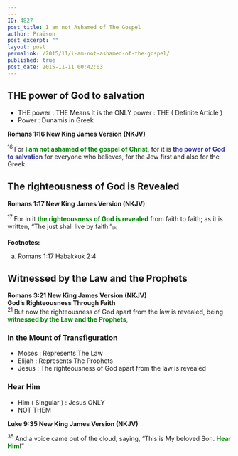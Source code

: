 ```yaml
---
---
ID: 4827
post_title: I am not Ashamed of The Gospel
author: Praison
post_excerpt: ""
layout: post
permalink: /2015/11/i-am-not-ashamed-of-the-gospel/
published: true
post_date: 2015-11-11 00:42:03
---
```

<h2><strong>THE power of God to salvation</strong></h2>
<ul>
	<li>THE power : THE Means It is the ONLY power : THE ( Definite Article )</li>
	<li>Power : Dunamis in Greek</li>
</ul>
<strong><span class="passage-display-bcv">Romans 1:16
</span><span class="passage-display-version">New King James Version (NKJV)</span></strong>

<span class="text Rom-1-16"><sup class="versenum">16 </sup>For <span style="color: #008000;"><strong>I am not ashamed of the gospel of Christ</strong></span>, for it is <span style="color: #333399;"><strong>the power of God to salvation</strong> </span>for everyone who believes, for the Jew first and also for the Greek.</span>
<h2><strong>The righteousness of God is Revealed</strong></h2>
<strong><span class="passage-display-bcv">Romans 1:17
</span><span class="passage-display-version">New King James Version (NKJV)</span></strong>

<span id="en-NKJV-27948" class="text Rom-1-17"><sup class="versenum">17 </sup>For in it <span style="color: #008000;"><strong>the righteousness of God is revealed</strong></span> from faith to faith; as it is written, <span class="oblique">“The just shall live by faith.”</span><sup class="footnote" style="box-sizing: border-box; font-size: 0.625em; line-height: 22px; position: relative; vertical-align: top; top: 0px;" data-fn="#fen-NKJV-27948a" data-link="[&lt;a href=&quot;#fen-NKJV-27948a&quot; title=&quot;See footnote a&quot;&gt;a&lt;/a&gt;]">[a]</sup></span>
<div class="footnotes">

<strong>Footnotes:</strong>
<ol type="a">
	<li id="fen-NKJV-27948a">Romans 1:17 <span class="footnote-text">Habakkuk 2:4</span></li>
</ol>
</div>
<h2 class="footnotes"><strong>Witnessed by the Law and the Prophets</strong></h2>
<div class="footnotes"><strong><span class="passage-display-bcv">Romans 3:21
</span><span class="passage-display-version">New King James Version (NKJV)
</span></strong></div>
<div class="footnotes"><strong><span id="en-NKJV-28013" class="text Rom-3-21">
God’s Righteousness Through Faith</span></strong></div>
<div class="footnotes"></div>
<div class="footnotes"><sup class="versenum">21 </sup>But now the righteousness of God apart from the law is revealed, being <span style="color: #008000;"><strong>witnessed by the Law and the Prophets</strong></span>,</div>
<h3 class="footnotes"><strong>In the Mount of Transfiguration</strong></h3>
<ul>
	<li>Moses : Represents The Law</li>
	<li>Elijah : Represents The Prophets</li>
	<li>Jesus : The righteousness of God apart from the law is revealed</li>
</ul>
<h3><strong>Hear Him</strong></h3>
<ul>
	<li>Him ( Singular ) : Jesus ONLY</li>
	<li>NOT THEM</li>
</ul>
<strong><span class="passage-display-bcv">Luke 9:35
</span><span class="passage-display-version">New King James Version (NKJV)</span></strong>

<span id="en-NKJV-25337" class="text Luke-9-35"><sup class="versenum">35 </sup>And a voice came out of the cloud, saying, “This is My beloved Son. <span style="color: #008000;"><strong>Hear Him</strong></span>!”</span>